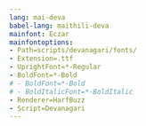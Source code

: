 ```yaml
---
lang: mai-deva
babel-lang: maithili-deva
mainfont: Eczar
mainfontoptions:
- Path=scripts/devanagari/fonts/
- Extension=.ttf
- UprightFont=*-Regular
- BoldFont=*-Bold
# - BoldFont=*-Bold
# - BoldItalicFont=*-BoldItalic
- Renderer=HarfBuzz
- Script=Devanagari 
---
```


